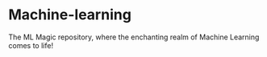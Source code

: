 # Machine-learning
The ML Magic repository, where the enchanting realm of Machine Learning comes to life!
